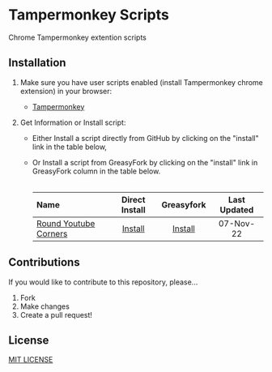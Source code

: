# Tampermonkey Scripts
Chrome Tampermonkey extention scripts

## Installation

1. Make sure you have user scripts enabled (install Tampermonkey chrome extension) in your browser:
	*  <a href="https://chrome.google.com/webstore/detail/tampermonkey/dhdgffkkebhmkfjojejmpbldmpobfkfo?hl=en"  target="_blank"> Tampermonkey</a> 
	<!-- 	* [Tampermonkey]([http://stackoverflow.com](https://chrome.google.com/webstore/detail/tampermonkey/dhdgffkkebhmkfjojejmpbldmpobfkfo?hl=en)){:target="_blank"} -->
  
2. Get Information or Install script:
	* Either Install a script directly from GitHub by clicking on the "install" link in the table below,
	* Or Install a script from GreasyFork by clicking on the "install" link in GreasyFork column in the table below.<br><br>
  
	  | Name     | Direct Install | Greasyfork | Last Updated | 
	  | :---      |     :---:          |  :---:          | :---:          |
	  | [Round Youtube Corners][rounded-YT]   | <a href="https://github.com/Arora-Sir/Tampermonkey/raw/main/RoundedYoutube.user.js"  target="_blank" > Install</a>       | <a href="https://greasyfork.org/en/scripts/454081-rounded-youtube"  target="_blank" > Install</a>          | 07-Nov-22         |

[rounded-YT]: https://github.com/Arora-Sir/Tampermonkey/wiki/Rounded-Youtube

## Contributions

If you would like to contribute to this repository, please...

1. Fork
2. Make changes
3. Create a pull request!

## License
[MIT LICENSE](LICENSE)

<!-- Thanks to all that have [contributed](./AUTHORS) so far! -->
